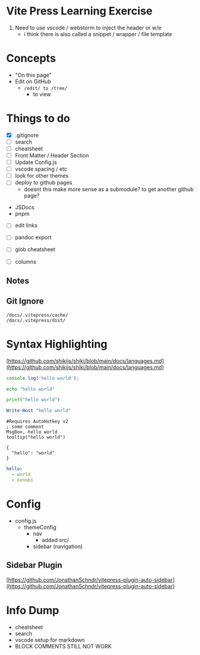 # Vite Press Learning Exercise
1. Need to use vscode / webstorm to inject the header or w/e
    * i think there is also called a snippet / wrapper / file template

# Concepts
* "On this page"
* Edit on GitHub 
  * `/edit/ to /tree/`
    * to view

# Things to do
* [x] .gitignore
* [ ] search
* [ ] cheatsheet
* [ ] Front Matter / Header Section
* [ ] Update Config.js
* [ ] vscode spacing / etc
* [ ] look for other themes
* [ ] deploy to github pages
  * doesnt this make more sense as a submodule? to get another github page?
* JSDocs
* pnpm
* [ ] edit links
* [ ] pandoc export
* [ ] glob cheatsheet
* [ ] columns



Notes
---
## Git Ignore
```gitignore
/docs/.vitepress/cache/
/docs/.vitepress/dist/
```
# Syntax Highlighting
[https://github.com/shikijs/shiki/blob/main/docs/languages.md](https://github.com/shikijs/shiki/blob/main/docs/languages.md)
```js
console.log('hello world');
```
```bash
echo "hello world"
```
```python
print("hello world")
```
```powershell
Write-Host "hello world"
```
```ahk
#Requires AutoHotkey v2
; some comment
MsgBox, hello world
tooltip("hello world")
```
```jsonc
{
  "hello": "world"
}
```
```yaml
hello: 
  - world
  - kenobi 
```

# Config
* config.js
  * themeConfig
    * nav
      * added src/
    * sidebar (navigation)
## Sidebar Plugin
[https://github.com/JonathanSchndr/vitepress-plugin-auto-sidebar](https://github.com/JonathanSchndr/vitepress-plugin-auto-sidebar)


# Info Dump
* cheatsheet
* search
* vscode setup for markdown
* BLOCK COMMENTS STILL NOT WORK
